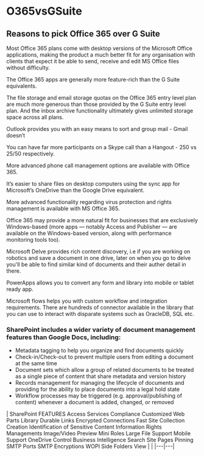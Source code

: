 # O365vsGSuite

## Reasons to pick Office 365 over G Suite </br>
Most Office 365 plans come with desktop versions of the Microsoft Office applications, making the product a much better fit for any organisation with clients that expect it be able to send, receive and edit MS Office files without difficulty.

The Office 365 apps are generally more feature-rich than the G Suite equivalents.

The file storage and email storage quotas on the Office 365 entry level plan are much more generous than those provided by the G Suite entry level plan. And the inbox archive functionality ultimately gives unlimited storage space across all plans.

Outlook provides you with an easy means to sort and group mail - Gmail doesn’t 

You can have far more participants on a Skype call than a Hangout - 250 vs 25/50 respectively.

More advanced phone call management options are available with Office 365.

It’s easier to share files on desktop computers using the sync app for Microsoft’s OneDrive than the Google Drive equivalent.

More advanced functionality regarding virus protection and rights management is available with MS Office 365.

Office 365 may provide a more natural fit for businesses that are exclusively Windows-based (more apps — notably Access and Publisher — are available on the Windows-based version, along with performance monitoring tools too).

Microsoft Delve provides rich content discovery, i.e if you are working on robotics and save a document in one drive, later on when you go to delve you'll be able to find similar kind of documents and their auther detail in there.

PowerApps allows you to convert any form and library into mobile or tablet ready app.

Microsoft flows helps you with custom workflow and integration requirements. There are hundreds of connector available in the library that you can use to interact with disparate systems such as OracleDB, SQL etc.

### SharePoint includes a wider variety of document management features than Google Docs, including:

* Metadata tagging to help you organize and find documents quickly
* Check-in/Check-out to prevent multiple users from editing a document at the same time
* Document sets which allow a group of related documents to be treated as a single piece of content that share metadata and version history
* Records management for managing the lifecycle of documents and providing for the ability to place documents into a legal hold state
* Workflow processes may be triggered (e.g. approval/publishing of content) whenever a document is added, changed, or removed

| SharePoint FEATURES
Access Services
Compliance
Customized Web Parts
Library
Durable Links
Encrypted Connections
Fast Site Collection Creation
Identification of Sensitive Content
Information Rights Managements
Image/Video Preview
Mini Roles
Large File Support
Mobile Support
OneDrive Control
Business Intelligence
Search
Site Pages Pinning
SMTP Ports
SMTP Encryptions
WOPI
Side Folders View  |   |
|---|---|
